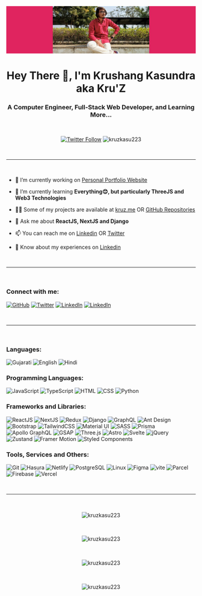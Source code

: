<img src="https://raw.githubusercontent.com/kruzkasu223/kruzkasu223/main/me.jpg"/>

<h1 align="center">Hey There 👋, I'm Krushang Kasundra aka Kru'Z</h1>
<h3 align="center">A Computer Engineer, Full-Stack Web Developer, and Learning More...</h3>
<br/>
<p align="center"> <a href="https://twitter.com/kruzkasu223" target="_blank"><img alt="Twitter Follow" src="https://img.shields.io/twitter/follow/kruzkasu223?color=%231DA1F2&label=Follow%20%40kruzkasu223&logo=twitter&style=flat-square"></a> 
<img src="https://komarev.com/ghpvc/?username=kruzkasu223&label=Profile%20views&color=e0245e&style=flat-square" alt="kruzkasu223" /></p>
<br/>

---

<br/>

- 🔭 I’m currently working on [Personal Portfolio Website](https://kruz.me)

- 🌱 I’m currently learning **Everything😊, but particularly ThreeJS and Web3 Technologies**

- 👨‍💻 Some of my projects are available at [kruz.me](https://kruz.me/projects) OR [GitHub Repositories](https://github.com/kruzkasu223?tab=repositories)

- 💬 Ask me about **ReactJS, NextJS and Django**

- 📫 You can reach me on [Linkedin](https://linkedin.com/in/kruzkasu223) OR [Twitter](https://twitter.com/kruzkasu223)

- 📄 Know about my experiences on [Linkedin](https://linkedin.com/in/kruzkasu223)
<!--
- ⚡ Fun Fact **I don't talk much, I let my work do all the talking**
  -->

<br/>

---

<br/>

<h3 align="left">Connect with me:</h3>
<p align="left">
<!-- 
<a href="https://codepen.io/kruzkasu223" target="blank"><img alt="Dev.to blog" src="https://img.shields.io/badge/codepen-000000?style=for-the-badge&logo=codepen&logoColor=white" ></a>
-->
<a href="https://github.com/kruzkasu223" target="blank"><img alt="GitHub" src="https://img.shields.io/badge/github-181717?&style=for-the-badge&logo=github&logoColor=white"/></a>
<a href="https://twitter.com/kruzkasu223" target="blank"><img alt="Twitter" src="https://img.shields.io/badge/twitter-1DA1F2?&style=for-the-badge&logo=Twitter&logoColor=white"/></a>
<a href="https://linkedin.com/in/kruzkasu223" target="blank"><img alt="LinkedIn" src="https://img.shields.io/badge/linkedin-0077B5?&style=for-the-badge&logo=linkedin&logoColor=white"/></a>
<a href="https://instagram.com/kruzkasu223" target="blank"><img alt="LinkedIn" src="https://img.shields.io/badge/instagram-E4405F?&style=for-the-badge&logo=instagram&logoColor=white"/></a>
</p>
<br/>

---

<br/>

<h3 align="left">Languages:</h3>
<p align="left">
<img src="https://img.shields.io/badge/Gujarati-e02463?style=for-the-badge" alt="Gujarati"/>
<img src="https://img.shields.io/badge/English-e02463?style=for-the-badge" alt="English"/>
<img src="https://img.shields.io/badge/Hindi-e02463?style=for-the-badge" alt="Hindi"/>
</p>

<h3 align="left">Programming Languages:</h3>
<p align="left">
<img alt="JavaScript" src="https://img.shields.io/badge/javascript%20-%23323330?&style=for-the-badge&logo=javascript&logoColor=%23F7DF1E"/>
<img alt="TypeScript" src="https://img.shields.io/badge/typescript%20-%23007ACC?&style=for-the-badge&logo=typescript&logoColor=white"/>
<img alt="HTML" src="https://img.shields.io/badge/html%20-%23E34F26?&style=for-the-badge&logo=html5&logoColor=white"/>
<img alt="CSS" src="https://img.shields.io/badge/css%20-%231572B6?&style=for-the-badge&logo=css3&logoColor=white"/>
<img alt="Python" src="https://img.shields.io/badge/python%20-%2314354C?&style=for-the-badge&logo=python&logoColor=white"/>
</p>

<h3 align="left">Frameworks and Libraries:</h3>
<p align="left">
<img alt="ReactJS" src="https://img.shields.io/badge/reactjs%20-%2320232a?&style=for-the-badge&logo=react&logoColor=%2361DAFB"/>
<img alt="NextJS" src="https://img.shields.io/badge/nextjs%20-%23000000?&style=for-the-badge&logo=next.js&logoColor=white"/>
<img alt="Redux" src="https://img.shields.io/badge/redux%20-%23593d88?&style=for-the-badge&logo=redux&logoColor=white"/>
<img alt="Django" src="https://img.shields.io/badge/django%20-%230C4B33?&style=for-the-badge&logo=django&logoColor=white"/>
<img alt="GraphQL" src="https://img.shields.io/badge/graphql%20-%23E10098?&style=for-the-badge&logo=graphql&logoColor=white"/>
<img alt="Ant Design" src="https://img.shields.io/badge/ant%20design%20-%230170FE?&style=for-the-badge&logo=antdesign&logoColor=white"/>
<img alt="Bootstrap" src="https://img.shields.io/badge/bootstrap%20-%23563D7C?&style=for-the-badge&logo=bootstrap&logoColor=white"/>
<img alt="TailwindCSS" src="https://img.shields.io/badge/tailwindcss%20-%2338B2AC?&style=for-the-badge&logo=tailwind-css&logoColor=white"/>
<img alt="Material UI" src="https://img.shields.io/badge/Material%20UI%20-%23007FFF?&style=for-the-badge&logo=mui&logoColor=white"/>
<img alt="SASS" src="https://img.shields.io/badge/SASS%20-hotpink?&style=for-the-badge&logo=SASS&logoColor=white"/>
<img alt="Prisma" src="https://img.shields.io/badge/Prisma-2D3748?style=for-the-badge&logo=Prisma&logoColor=white"/>
<img alt="Apollo GraphQL" src="https://img.shields.io/badge/Apollo%20GraphQL-311C87?style=for-the-badge&logo=apollo-graphql&logoColor=white"/>
<img alt="GSAP" src="https://img.shields.io/badge/GSAP-88CE02?style=for-the-badge&logo=greensock&logoColor=white"/>
<img alt="Three.js" src="https://img.shields.io/badge/Three%2Ejs-000000?style=for-the-badge&logo=three%2Ejs&logoColor=white"/>
<img alt="Astro" src="https://img.shields.io/badge/astro%20-%23FF5D01?&style=for-the-badge&logo=astro&logoColor=white"/>
<img alt="Svelte" src="https://img.shields.io/badge/svelte%20-%23FF3E00?&style=for-the-badge&logo=svelte&logoColor=white"/>
<img alt="jQuery" src="https://img.shields.io/badge/jquery%20-%230769AD?&style=for-the-badge&logo=jquery&logoColor=white"/>
<img alt="Zustand" src="https://img.shields.io/badge/Zustand%20-%238a584f?&style=for-the-badge&logo=zotero&logoColor=white"/>
<img alt="Framer Motion" src="https://img.shields.io/badge/framer%20motion%20-ee0099?&style=for-the-badge&logo=framer&logoColor=white"/>
<img alt="Styled Components" src="https://img.shields.io/badge/Styled%20Components-DB7093?style=for-the-badge&logo=styled-components&logoColor=white"/>
</p>

<h3 align="left">Tools, Services and Others:</h3>
<p align="left">
<img alt="Git" src="https://img.shields.io/badge/git%20-%23F05033?&style=for-the-badge&logo=git&logoColor=white"/>
<img alt="Hasura" src="https://img.shields.io/badge/Hasura%20-%231EB4D4?&style=for-the-badge&logo=hasura&logoColor=white"/>
<img alt="Netlify" src="https://img.shields.io/badge/netlify-%230E1E25?&style=for-the-badge&logo=netlify&logoColor=00C7B7"/>
<img alt="PostgreSQL" src ="https://img.shields.io/badge/postgresql-%23336791?&style=for-the-badge&logo=postgresql&logoColor=white"/>
<img alt="Linux" src="https://img.shields.io/badge/linux%20-%23FCC624?&style=for-the-badge&logo=linux&logoColor=black"/>
<img alt="Figma" src="https://img.shields.io/badge/figma%20-%23F24E1E?&style=for-the-badge&logo=figma&logoColor=white"/>
<img alt="vite" src="https://img.shields.io/badge/vite%20-%23646cff?&style=for-the-badge&logo=vite&logoColor=white" />
<img alt="Parcel" src="https://img.shields.io/badge/parcel%20-%2321374b?&style=for-the-badge&logo=dropbox&logoColor=white" />
<img alt="Firebase" src="https://img.shields.io/badge/firebase-%23039BE5?style=for-the-badge&logo=firebase"/>
<img alt="Vercel" src="https://img.shields.io/badge/Vercel-%23000000?style=for-the-badge&logo=vercel"/>
</p>
<br/>

---

&nbsp;

<p align="center"><img align="center" src="https://github-profile-trophy.vercel.app/?username=kruzkasu223&column=3&margin-w=6&margin-h=6&no-frame=true&theme=dracula" alt="kruzkasu223" /></p>

&nbsp;

<p align="center"><img align="center" src="https://github-readme-stats.vercel.app/api/top-langs?username=kruzkasu223&layout=compact&langs_count=10&theme=synthwave&title_color=ff6696&text_color=ff4d85&hide_border=true" alt="kruzkasu223" /></p>

&nbsp;

<p align="center"><img align="center" src="https://github-readme-stats.vercel.app/api?username=kruzkasu223&show_icons=true&count_private=true&show_icons=true&theme=synthwave&title_color=ff6696&text_color=ff4d85&icon_color=ff6696&hide_border=true" alt="kruzkasu223" /></p>

&nbsp;

<p align="center"><img align="center" src="https://github-readme-streak-stats.herokuapp.com/?user=kruzkasu223&theme=synthwave&hide_border=true&ring=de3163&fire=de3163&stroke=de3163&currStreakNum=de3163&dates=de3163&currStreakLabel=de3163&sideNums=de3163&sideLabels=de3163" alt="kruzkasu223" /></p>

<!--
credits:
https://simpleicons.org
https://Shields.io
https://github.com/anuraghazra/github-readme-stats
https://github.com/Ileriayo/markdown-badges
https://github.com/rahuldkjain/github-profile-readme-generator
https://github.com/DenverCoder1/github-readme-streak-stats
https://github.com/ryo-ma/github-profile-trophy
https://github.com/antonkomarev/github-profile-views-counter
https://www.youtube.com/watch?v=n6d4KHSKqGk
-->
